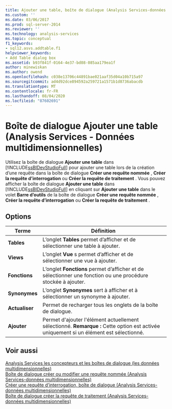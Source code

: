 ```yaml
---
title: Ajouter une table, boîte de dialogue (Analysis Services-données multidimensionnelles) | Microsoft Docs
ms.custom: ''
ms.date: 03/06/2017
ms.prod: sql-server-2014
ms.reviewer: ''
ms.technology: analysis-services
ms.topic: conceptual
f1_keywords:
- sql12.asvs.addtable.f1
helpviewer_keywords:
- Add Table dialog box
ms.assetid: b93f841f-0164-4e37-bd08-085aa179ea1f
author: minewiskan
ms.author: owend
ms.openlocfilehash: c038e13706c44891bae021aaf35d04a10b715a97
ms.sourcegitcommit: ad4d92dce894592a259721a1571b1d8736abacdb
ms.translationtype: MT
ms.contentlocale: fr-FR
ms.lasthandoff: 08/04/2020
ms.locfileid: "87602691"
---
```

# <a name="add-table-dialog-box-analysis-services---multidimensional-data"></a>Boîte de dialogue Ajouter une table (Analysis Services - Données multidimensionnelles)
  Utilisez la boîte de dialogue **Ajouter une table** dans [!INCLUDE[ssBIDevStudioFull](../includes/ssbidevstudiofull-md.md)] pour ajouter une table lors de la création d’une requête dans la boîte de dialogue **Créer une requête nommée** , **Créer la requête d’interrogation** ou **Créer la requête de traitement** . Vous pouvez afficher la boîte de dialogue **Ajouter une table** dans [!INCLUDE[ssBIDevStudioFull](../includes/ssbidevstudiofull-md.md)] en cliquant sur **Ajouter une table** dans le volet **Barre d’outils** de la boîte de dialogue **Créer une requête nommée** , **Créer la requête d’interrogation** ou **Créer la requête de traitement** .  
  
## <a name="options"></a>Options  
  
|Terme|Définition|  
|----------|----------------|  
|**Tables**|L’onglet **Tables** permet d’afficher et de sélectionner une table à ajouter.|  
|**Views**|L’onglet **Vue** s permet d’afficher et de sélectionner une vue à ajouter.|  
|**Fonctions**|L’onglet **Fonctions** permet d’afficher et de sélectionner une fonction ou une procédure stockée à ajouter.|  
|**Synonymes**|L’onglet **Synonymes** sert à afficher et à sélectionner un synonyme à ajouter.|  
|**Actualiser**|Permet de recharger tous les onglets de la boîte de dialogue.|  
|**Ajouter**|Permet d'ajouter l'élément actuellement sélectionné. **Remarque :**  Cette option est activée uniquement si un élément est sélectionné.|  
  
## <a name="see-also"></a>Voir aussi  
 [Analysis Services les concepteurs et les boîtes de dialogue &#40;les données multidimensionnelles&#41;](analysis-services-designers-and-dialog-boxes-multidimensional-data.md)   
 [Boîte de dialogue créer ou modifier une requête nommée &#40;Analysis Services-données multidimensionnelles&#41;](create-or-edit-named-query-dialog-box-analysis-services-multidimensional-data.md)   
 [Créer une requête d’interrogation, boîte de dialogue &#40;Analysis Services-données multidimensionnelles&#41;](create-polling-query-dialog-box-analysis-services-multidimensional-data.md)   
 [Boîte de dialogue créer la requête de traitement &#40;Analysis Services-données multidimensionnelles&#41;](create-processing-query-dialog-box-analysis-services-multidimensional-data.md)  
  
  
